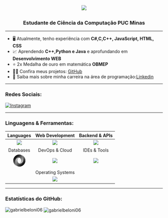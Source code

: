 <h1 align="center">
  <img
    src="https://readme-typing-svg.herokuapp.com/?font=Pacifico&size=35&center=true&vCenter=true&width=500&height=70&duration=4000&lines=Bem-vindo+ao+meu+GitHub&color=2ecc71"
  />
</h1>
<h3 align="center">Estudante de Ciência da Computação PUC Minas</h3>

---

- 🖥️ Atualmente, tenho experiência com **C#,C,C++, JavaScript, HTML, CSS**
- 📈 Aprendendo **C++,Python e Java** e aprofundando em **Desenvolvimento WEB**
- ⭐ 2x Medalha de ouro em matemática **OBMEP**
- 👨‍💻 Confira meus projetos: [GitHub](https://github.com/gabrielbeloni06?tab=repositories)
- 📝 Saiba mais sobre minha carreira na área de programação:[Linkedin](...)

---

<h3 align="left">Redes Sociais:</h3>
<p align="left">
  <a href="https://instagram.com/gabriell_beloni" target="_blank">
    <img src="https://raw.githubusercontent.com/rahuldkjain/github-profile-readme-generator/master/src/images/icons/Social/instagram.svg" alt="Instagram" height="30" width="40" />
  </a>
</p>

---

<h3 align="left">Linguagens & Ferramentas:</h3>
<div align="center">

| Languages | Web Development | Backend & APIs |
|:---:|:---:|:---:|
| <div align="center"><img src="https://skillicons.dev/icons?i=c,cs,cpp"/></div> | <div align="center"><img src="https://skillicons.dev/icons?i=html,css,nodejs,js" /><br/></div> | <div align="center"><img src="https://skillicons.dev/icons?i=nodejs" /></div> |
| Databases | DevOps & Cloud | IDEs & Tools |
| <img src="https://raw.githubusercontent.com/devicons/devicon/master/icons/json/json-original.svg" alt="json" width="40" height="40"/> | <div align="center"><img src="https://skillicons.dev/icons?i=aws,azure,git,github" /></div> | <div align="center"><img src="https://skillicons.dev/icons?i=vscode,replit" /></div> |
| | Operating Systems | |
| | <div align="center"><img src="https://skillicons.dev/icons?i=windows" /></div>  | |
</div>

---

<h3 align="left">Estatísticas do GitHub:</h3>
<p><img align="left" src="https://github-readme-stats.vercel.app/api/top-langs?username=gabrielbeloni06&show_icons=true&locale=en&layout=compact&theme=dark" alt="gabrielbeloni06" /></p>
<p>&nbsp;<img align="center" src="https://github-readme-stats.vercel.app/api?username=gabrielbeloni06&show_icons=true&locale=en&theme=dark" alt="gabrielbeloni06" /></p>

